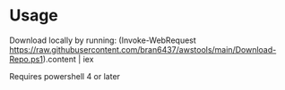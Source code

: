 # Usage

Download locally by running:
(Invoke-WebRequest https://raw.githubusercontent.com/bran6437/awstools/main/Download-Repo.ps1).content | iex

Requires powershell 4 or later